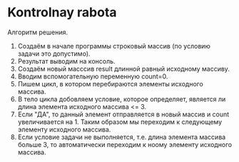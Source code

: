 # Kontrolnay rabota
Алгоритм решения.
1. Создаём в начале программы строковый массив (по условию задачи это допустимо).
2. Результат выводим на консоль.
3. Создаём новый масссив result длинной равный исходному массиву.
4. Вводим вспомогательную переменную count=0.
5. Пишем цикл, в котором перебираются элементы исходного массива.
6. В тело цикла добовляем условие, которое определяет, является ли длина элемента исходного массива <= 3.
7. Если "ДА", то данный элемент отправляется в новый массив и count  увеличивается на 1. Таким образом мы переходим к следующему элементу исходного массива.
8. Если условие задачи не выполняется, т.е. длина элемента массива больше 3, то автоматически переходим к ноому элементу исходного массива.
